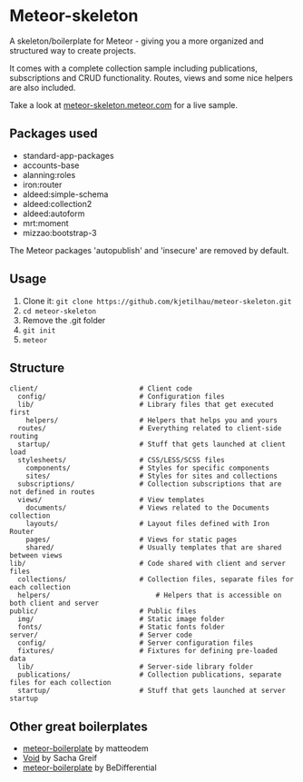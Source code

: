# Meteor-skeleton
A skeleton/boilerplate for Meteor - giving you a more organized and structured way to create projects.

It comes with a complete collection sample including publications, subscriptions and CRUD functionality. Routes, views and some nice helpers are also included.

Take a look at [meteor-skeleton.meteor.com](http://meteor-skeleton.meteor.com) for a live sample.

## Packages used

- standard-app-packages
- accounts-base
- alanning:roles
- iron:router
- aldeed:simple-schema
- aldeed:collection2
- aldeed:autoform
- mrt:moment
- mizzao:bootstrap-3

The Meteor packages 'autopublish' and 'insecure' are removed by default.

## Usage
1. Clone it: ```git clone https://github.com/kjetilhau/meteor-skeleton.git```
2. ```cd meteor-skeleton```
3. Remove the .git folder
4. ```git init```
6. ```meteor```

## Structure

```
client/							# Client code
  config/						# Configuration files
  lib/							# Library files that get executed first
    helpers/ 					# Helpers that helps you and yours
  routes/						# Everything related to client-side routing
  startup/						# Stuff that gets launched at client load
  stylesheets/					# CSS/LESS/SCSS files
    components/					# Styles for specific components
    sites/						# Styles for sites and collections
  subscriptions/				# Collection subscriptions that are not defined in routes
  views/						# View templates
    documents/					# Views related to the Documents collection
    layouts/					# Layout files defined with Iron Router
    pages/						# Views for static pages
    shared/						# Usually templates that are shared between views
lib/							# Code shared with client and server files
  collections/					# Collection files, separate files for each collection
  helpers/							# Helpers that is accessible on both client and server
public/							# Public files
  img/							# Static image folder
  fonts/						# Static fonts folder
server/							# Server code
  config/						# Server configuration files
  fixtures/						# Fixtures for defining pre-loaded data
  lib/							# Server-side library folder
  publications/					# Collection publications, separate files for each collection
  startup/						# Stuff that gets launched at server startup
```

## Other great boilerplates
- [meteor-boilerplate](https://github.com/matteodem/meteor-boilerplate) by matteodem
- [Void](https://github.com/SachaG/Void) by Sacha Greif
- [meteor-boilerplate](https://github.com/BeDifferential/meteor-boilerplate) by BeDifferential
